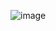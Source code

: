 ![image](https://github.com/SushantOps/AWS_Devops_Questions_and_Answers/assets/109059766/0875def2-7e05-49f0-8c0a-a490876eeecf)

